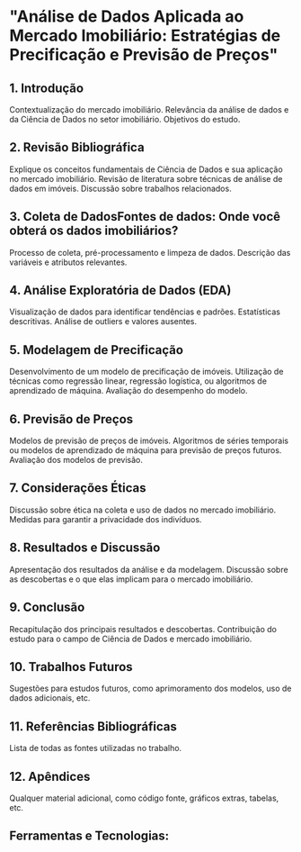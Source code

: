 # "Análise de Dados Aplicada ao Mercado Imobiliário: Estratégias de Precificação e Previsão de Preços"

## 1. Introdução
Contextualização do mercado imobiliário.
Relevância da análise de dados e da Ciência de Dados no setor imobiliário.
Objetivos do estudo.

## 2. Revisão Bibliográfica
Explique os conceitos fundamentais de Ciência de Dados e sua aplicação no mercado imobiliário.
Revisão de literatura sobre técnicas de análise de dados em imóveis.
Discussão sobre trabalhos relacionados.

## 3. Coleta de DadosFontes de dados: Onde você obterá os dados imobiliários?
Processo de coleta, pré-processamento e limpeza de dados.
Descrição das variáveis e atributos relevantes.

## 4. Análise Exploratória de Dados (EDA)
Visualização de dados para identificar tendências e padrões.
Estatísticas descritivas.
Análise de outliers e valores ausentes.

## 5. Modelagem de Precificação
Desenvolvimento de um modelo de precificação de imóveis.
Utilização de técnicas como regressão linear, regressão logística, ou algoritmos de aprendizado de máquina.
Avaliação do desempenho do modelo.

## 6. Previsão de Preços
Modelos de previsão de preços de imóveis.
Algoritmos de séries temporais ou modelos de aprendizado de máquina para previsão de preços futuros.
Avaliação dos modelos de previsão.

## 7. Considerações Éticas
Discussão sobre ética na coleta e uso de dados no mercado imobiliário.
Medidas para garantir a privacidade dos indivíduos.

## 8. Resultados e Discussão
Apresentação dos resultados da análise e da modelagem.
Discussão sobre as descobertas e o que elas implicam para o mercado imobiliário.

## 9. Conclusão
Recapitulação dos principais resultados e descobertas.
Contribuição do estudo para o campo de Ciência de Dados e mercado imobiliário.

## 10. Trabalhos Futuros
Sugestões para estudos futuros, como aprimoramento dos modelos, uso de dados adicionais, etc.

## 11. Referências Bibliográficas
Lista de todas as fontes utilizadas no trabalho.

## 12. Apêndices
Qualquer material adicional, como código fonte, gráficos extras, tabelas, etc.

## Ferramentas e Tecnologias:
